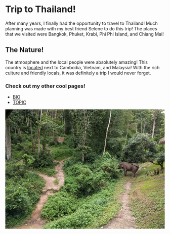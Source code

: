 # Trip to Thailand!

After many years, I finally had the opportunity to travel to Thailand! Much planning was made with my best friend Selene to do this trip! The places that we visited were Bangkok, Phuket, Krabi, Phi Phi Island, and Chiang Mai!

## The Nature! 
The atmosphere and the local people were absolutely amazing! This country is [located](https://www.google.co.jp/maps/place/Thailand/@11.2926606,97.4479878,5.45z/data=!4m5!3m4!1s0x304d8df747424db1:0x9ed72c880757e802!8m2!3d15.870032!4d100.992541 "click here to view the location!") next to Cambodia, Vietnam, and Malaysia! With the rich culture and friendly locals, it was definitely a trip I would never forget. 

### Check out my other cool pages!

- [BIO](https://jlveliz3.github.io/bio)
- [TOPIC](https://jlveliz3.github.io/topic)

![Alt text](thailand.jpg "Nature and the elephants")
